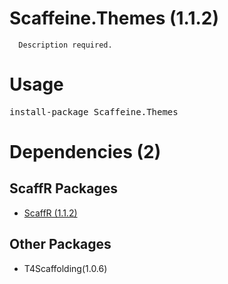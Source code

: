 ﻿Scaffeine.Themes (1.1.2)
======

      Description required.
    
Usage
======
<pre>install-package Scaffeine.Themes</pre>
Dependencies (2)
=====

ScaffR Packages
------
* [ScaffR (1.1.2)](https://github.com/wcpro/ScaffR/tree/master/src/ScaffR)

Other Packages
------
* T4Scaffolding(1.0.6)
